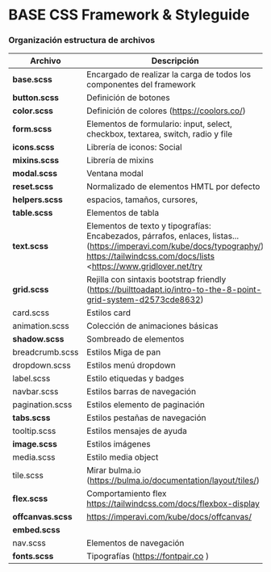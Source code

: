 # BASE CSS Framework & Styleguide



### Organización estructura de archivos

| Archivo          | Descripción                                                 |
| ---------------- | ------------------------------------------------------------ |
| **base.scss**  | Encargado de realizar la carga de todos los componentes del framework |
| **button.scss**  | Definición de botones                                        |
| **color.scss**   | Definición de colores (https://coolors.co/)                  |
| **form.scss**    | Elementos de formulario: input, select, checkbox, textarea, switch, radio y file |
| **icons.scss**   | Librería de iconos: Social                                   |
| **mixins.scss** | Librería de mixins                                           |
| **modal.scss**   | Ventana modal                                                |
| **reset.scss**  | Normalizado de elementos HMTL por defecto                    |
| **helpers.scss** | espacios, tamaños, cursores,                                 |
| **table.scss**   | Elementos de tabla                                           |
| **text.scss**    | Elementos de texto y tipografías: Encabezados, párrafos, enlaces, listas... (https://imperavi.com/kube/docs/typography/) https://tailwindcss.com/docs/lists<br /><https://www.gridlover.net/try |
| **grid.scss**   | Rejilla con sintaxis bootstrap friendly (https://builttoadapt.io/intro-to-the-8-point-grid-system-d2573cde8632) |
| card.scss        | Estilos card                                                 |
| animation.scss   | Colección de animaciones básicas                             |
| **shadow.scss**  | Sombreado de elementos                                       |
| breadcrumb.scss  | Estilos Miga de pan                                          |
| dropdown.scss    | Estilos menú dropdown                                        |
| label.scss       | Estilo etiquedas y badges                                    |
| navbar.scss      | Estilos barras de navegación                                 |
| pagination.scss  | Estilos elemento de paginación                               |
| **tabs.scss**    | Estilos pestañas de navegación                               |
| tooltip.scss     | Estilos mensajes de ayuda                                    |
| **image.scss**   | Estilos imágenes                                             |
| media.scss       | Estilo media object                                          |
| tile.scss        | Mirar bulma.io (https://bulma.io/documentation/layout/tiles/) |
| **flex.scss**   | Comportamiento flex https://tailwindcss.com/docs/flexbox-display |
| **offcanvas.scss** | https://imperavi.com/kube/docs/offcanvas/                    |
| **embed.scss**   |                                                              |
| nav.scss         | Elementos de navegación                                      |
| **fonts.scss**   | Tipografías (https://fontpair.co )                           |



